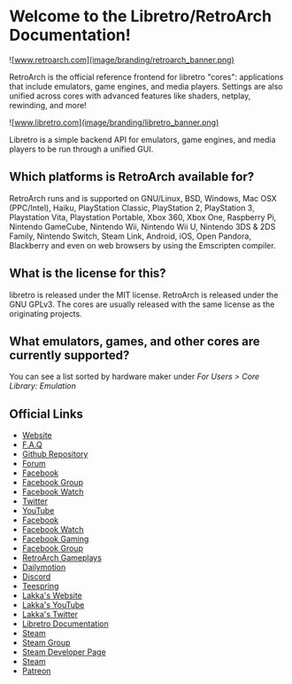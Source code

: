 # Welcome to the Libretro/RetroArch Documentation!

![www.retroarch.com](image/branding/retroarch_banner.png)

RetroArch is the official reference frontend for libretro "cores": applications that include emulators, game engines, and media players. Settings are also unified across cores with advanced features like shaders, netplay, rewinding, and more!

![www.libretro.com](image/branding/libretro_banner.png)

Libretro is a simple backend API for emulators, game engines, and media players to be run through a unified GUI.

## Which platforms is RetroArch available for?
RetroArch runs and is supported on GNU/Linux, BSD, Windows, Mac OSX (PPC/Intel), Haiku, PlayStation Classic, PlayStation 2, PlayStation 3, Playstation Vita, Playstation Portable, Xbox 360, Xbox One, Raspberry Pi, Nintendo GameCube, Nintendo Wii, Nintendo Wii U, Nintendo 3DS & 2DS Family, Nintendo Switch, Steam Link, Android, iOS, Open Pandora, Blackberry and even on web browsers by using the Emscripten compiler.

## What is the license for this?
libretro is released under the MIT license. RetroArch is released under the GNU GPLv3. The cores are usually released with the same license as the originating projects.

## What emulators, games, and other cores are currently supported?
You can see a list sorted by hardware maker under *For Users > Core Library: Emulation*

## Official Links

- [Website](https://www.retroarch.com/)
- [F.A.Q](https://www.retroarch.com/?page=faq)
- [Github Repository](https://github.com/libretro/RetroArch)
- [Forum](https://forums.libretro.com/)
- [Facebook](https://www.facebook.com/libretro)
- [Facebook Group](https://www.facebook.com/groups/retroarch/)
- [Facebook Watch](https://www.facebook.com/watch/libretro/)
- [Twitter](https://twitter.com/libretro)
- [YouTube](https://www.youtube.com/Libretro)
- [Facebook](https://www.facebook.com/libretro)
- [Facebook Watch](https://www.facebook.com/watch/libretro/)
- [Facebook Gaming](https://www.facebook.com/gaming/libretro/)
- [Facebook Group](https://www.facebook.com/groups/retroarch/)
- [RetroArch Gameplays](https://www.youtube.com/RetroArchOfficial)
- [Dailymotion](https://dailymotion.com/retroarch)
- [Discord](https://discord.gg/27Xxm2h)
- [Teespring](https://teespring.com/stores/retroarch)
- [Lakka's Website](https://lakka.tv/)
- [Lakka's YouTube](https://www.youtube.com/channel/UCsFAXPsgzbU-6KRKqumtbXA)
- [Lakka's Twitter](https://twitter.com/lakkatv)
- [Libretro Documentation](https://docs.libretro.com/)
- [Steam](https://store.steampowered.com/app/1118310/RetroArch/)
- [Steam Group](https://steamcommunity.com/groups/libretro)
- [Steam Developer Page](https://store.steampowered.com/developer/libretro)
- [Steam](https://store.steampowered.com/app/1118310/RetroArch/)
- [Patreon](https://www.patreon.com/libretro)